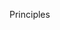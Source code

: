 <span id="title">Principles</span>

<div id="body">

<include src="singleResponsibilityPrinciple/unit-inParent-asPanel.md" boilerplate />
<include src="openClosedPrinciple/unit-inParent-asPanel.md" boilerplate />
<include src="liskovSubstitutionPrinciple/unit-inParent-asPanel.md" boilerplate />
<include src="interfaceSegregationPrinciple/unit-inParent-asPanel.md" boilerplate />
<include src="dependencyInversionPrinciple/unit-inParent-asPanel.md" boilerplate />
<include src="solidPrinciples/unit-inParent-asPanel.md" boilerplate />
<include src="separationOfConcernsPrinciple/unit-inParent-asPanel.md" boilerplate />
<include src="lawOfDemeter/unit-inParent-asPanel.md" boilerplate />
<include src="yagniPrinciple/unit-inParent-asPanel.md" boilerplate />
<include src="dryPrinciple/unit-inParent-asPanel.md" boilerplate />
<include src="brooksLaw/unit-inParent-asPanel.md" boilerplate />
<include src="review/unit-inParent-asPanel.md" boilerplate />

</div>